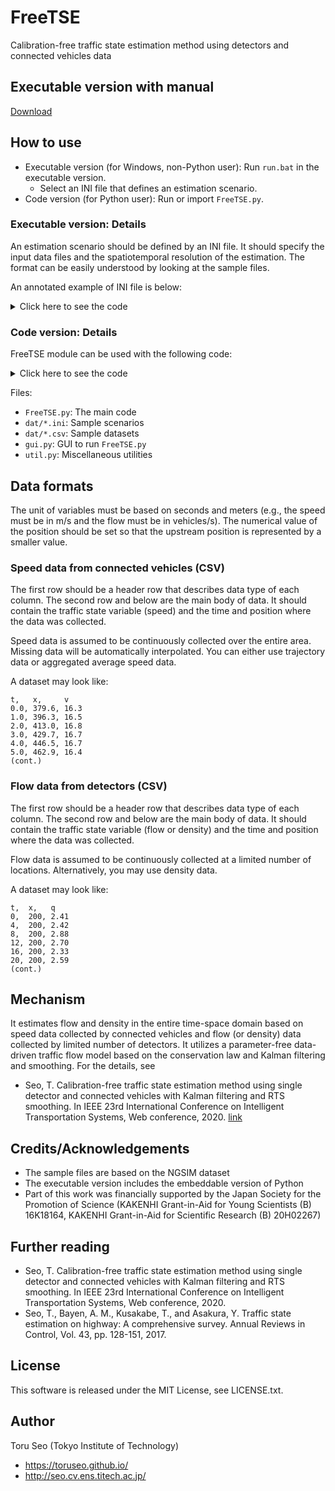 # FreeTSE

Calibration-free traffic state estimation method using detectors and connected vehicles data

## Executable version with manual

[Download](https://github.com/toruseo/FreeTSE/releases/download/v1.0.0/FreeTSE_executable.zip)

## How to use

- Executable version (for Windows, non-Python user): Run `run.bat` in the executable version.
	- Select an INI file that defines an estimation scenario.
- Code version (for Python user): Run or import `FreeTSE.py`.

### Executable version: Details

An estimation scenario should be defined by an INI file.
It should specify the input data files and the spatiotemporal resolution of the estimation.
The format can be easily understood by looking at the sample files.

An annotated example of INI file is below:
<details>
<summary>Click here to see the code</summary>

```ini
[Data]
name = ngsim_trajectory
;name of the scenario
speed = ./dat/ngsim_sampled_trajectories.csv
;path to speed data
speed_label_t = t
;column name for time
speed_label_x = x
;column name for position
speed_label_v = v
;column name for speed
flow = ./dat/ngsim_grid_flow_200m.csv
;path to flow data. if it does not exist, specify "None"
flow_label_t = t
flow_label_x = x
flow_label_q = q

[GroundTruth]
;This section specify ground truth data for validation. if it does not exist, delete it.
true_flow = ./dat/ngsim_grid_flow_400m.csv
;path to ground truth flow data for validation
flow_label_t = t
flow_label_x = x
flow_label_q = q

[Unit]
time = s
;not functioning
space = m
;not functioning

[Resolution]
time_min = 0
;initial time. unit: seconds
time_max = 800
;last time
space_min = 0
;upstream-end position. unit: meters
space_max = 500
;downstream-end position
dt = 4
;temporal resolution of estimation
dx = 100
;spatial resolution of estimation
;it is very preferable that dx/dt is almost equal  to the maximum speed of the traffic
number_of_lanes = 5
;not essential
```
</details>

### Code version: Details

FreeTSE module can be used with the following code:
<details>
<summary>Click here to see the code</summary>

```python
from FreeTSE import *

tse = FreeTSE()
tse.set_scenario(
	name = "ngsim_trajectory",	#name of the scenario
	dt = 4,		#temporal resolution of estimation. unit: seconds
	dx = 100,	#spatial resolution of estimation. unit: meters
	mint = 0,	#initial time
	maxt = 800,	#last time
	minx = 0,	#upstream-end position
	maxx = 500,	#downstream-end position
	number_of_lanes = 5,	#not essential
	speed_data_name = "./dat/ngsim_sampled_trajectories.csv",	#path to speed data
	speed_label_t = "t",	#column name for time
	speed_label_x = "x",	#column name for position
	speed_label_v = "v",	#column name for speed
	density_data_name = None,	#path to density data. if it does not exist, specify "None"
	density_label_t = "t",
	density_label_x = "x",
	density_label_k = "k",
	flow_data_name = "./dat/ngsim_grid_flow_200m.csv",	#path to flow data. if it does not exist, specify "None"
	flow_label_t = "t",
	flow_label_x = "x",
	flow_label_q = "q",
	density_dat_true_name = None,	#path to ground truth density data for validation. if it does not exist, specify "None"
	true_density_label_t = "t",
	true_density_label_x = "x",
	true_density_label_k = "k",
	flow_dat_true_name = "./dat/ngsim_grid_flow_400m.csv",	#path to ground truth flow data for validation. if it does not exist, specify "None"
	true_flow_label_t = "t",
	true_flow_label_x = "x",
	true_flow_label_q = "q"
)
tse.estimation()
tse.accuracy_evaluation()	#evaluate the accuracy if ground truth data exists
fname = "res_test"
tse.save_results(fname+".csv")	#save the results as CSV
tse.visualize(smooth=1, true=1, speed=1, timeseries=1, inputdata=1, save=1, fname=fname)	#visualize the results using matplotlib

q, k, v = tse.get_results()	#get the estimation results as 2 dimensional numpy.array. the 1st index of the array is time and the 2nd is position.
print("flow", q)
print("density", k)
print("speed", v)
```
</details>

Files: 
- `FreeTSE.py`: The main code
- `dat/*.ini`: Sample scenarios
- `dat/*.csv`: Sample datasets
- `gui.py`: GUI to run `FreeTSE.py`
- `util.py`: Miscellaneous utilities

## Data formats

The unit of variables must be based on seconds and meters (e.g., the speed must be in m/s and the flow must be in vehicles/s).
The numerical value of the position should be set so that the upstream position is represented by a smaller value.

### Speed data from connected vehicles (CSV)

The first row should be a header row that describes data type of each column.
The second row and below are the main body of data.
It should contain the traffic state variable (speed) and the time and position where the data was collected.

Speed data is assumed to be continuously collected over the entire area.
Missing data will be automatically interpolated.
You can either use trajectory data or aggregated average speed data.

A dataset may look like:
```
t,   x,     v
0.0, 379.6, 16.3
1.0, 396.3, 16.5
2.0, 413.0, 16.8
3.0, 429.7, 16.7
4.0, 446.5, 16.7
5.0, 462.9, 16.4
(cont.)
```

### Flow data from detectors (CSV)

The first row should be a header row that describes data type of each column.
The second row and below are the main body of data.
It should contain the traffic state variable (flow or density) and the time and position where the data was collected.

Flow data is assumed to be continuously collected at a limited number of locations.
Alternatively, you may use density data.

A dataset may look like:
```
t,  x,   q
0,  200, 2.41
4,  200, 2.42
8,  200, 2.88
12, 200, 2.70
16, 200, 2.33
20, 200, 2.59
(cont.)
```

## Mechanism

It estimates flow and density in the entire time-space domain based on speed data collected by connected vehicles and flow (or density) data collected by limited number of detectors.
It utilizes a parameter-free data-driven traffic flow model based on the conservation law and Kalman filtering and smoothing.
For the details, see
- Seo, T. Calibration-free traffic state estimation method using single detector and connected vehicles with Kalman filtering and RTS smoothing. In IEEE 23rd International Conference on Intelligent Transportation Systems, Web conference, 2020. [link](http://dx.doi.org/10.1109/ITSC45102.2020.9294229)

## Credits/Acknowledgements

- The sample files are based on the NGSIM dataset
- The executable version includes the embeddable version of Python
- Part of this work was financially supported by the Japan Society for the Promotion of Science (KAKENHI Grant-in-Aid for Young Scientists (B) 16K18164, KAKENHI Grant-in-Aid for Scientific Research (B) 20H02267)

## Further reading

- Seo, T. Calibration-free traffic state estimation method using single detector and connected vehicles with Kalman filtering and RTS smoothing. In IEEE 23rd International Conference on Intelligent Transportation Systems, Web conference, 2020.
- Seo, T., Bayen, A. M., Kusakabe, T., and Asakura, Y. Traffic state estimation on highway: A comprehensive survey. Annual Reviews in Control, Vol. 43, pp. 128-151, 2017.

## License

This software is released under the MIT License, see LICENSE.txt.

## Author

Toru Seo (Tokyo Institute of Technology)
- https://toruseo.github.io/
- http://seo.cv.ens.titech.ac.jp/
